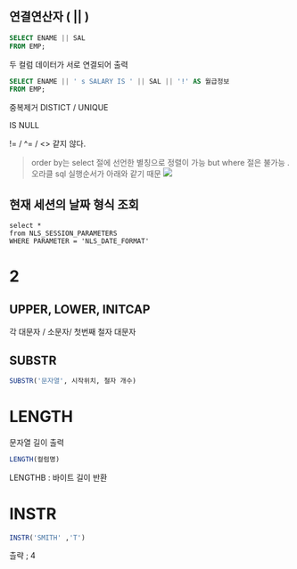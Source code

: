 ## 연결연산자 ( || )

```sql
SELECT ENAME || SAL 
FROM EMP; 
```

두 컬럼 데이터가 서로 연결되어 출력 
```SQL
SELECT ENAME || ' s SALARY IS ' || SAL || '!' AS 월급정보
FROM EMP; 
```





중복제거 DISTICT / UNIQUE

IS NULL 

!= / ^= / <> 같지 않다. 

> order by는 select 절에 선언한 별칭으로 정렬이 가능
> but where 절은 불가능 . 오라클 sql 실행순서가 아래와 같기 때문
> ![](https://i.imgur.com/Pfia9PL.png)


## 현재 세션의 날짜 형식 조회 
```
select *
from NLS_SESSION_PARAMETERS
WHERE PARAMETER = 'NLS_DATE_FORMAT'
```



# 2

## UPPER, LOWER, INITCAP
각 대문자 / 소문자/ 첫번째 철자 대문자 

## SUBSTR

```sql
SUBSTR('문자열', 시작위치, 철자 개수)
```

# LENGTH
문자열 길이 출력 
```SQL
LENGTH(컬럼명)
```

LENGTHB : 바이트 길이 반환 

# INSTR
```SQL
INSTR('SMITH' ,'T')
```
츨략 ; 4

